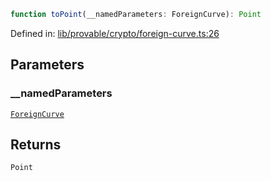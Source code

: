 ```ts
function toPoint(__namedParameters: ForeignCurve): Point
```

Defined in: [lib/provable/crypto/foreign-curve.ts:26](https://github.com/o1-labs/o1js/blob/89b7d1522af805d6d4c45a96d7a9cbc29a457aec/src/lib/provable/crypto/foreign-curve.ts#L26)

## Parameters

### \_\_namedParameters

[`ForeignCurve`](../classes/ForeignCurve.md)

## Returns

`Point`
